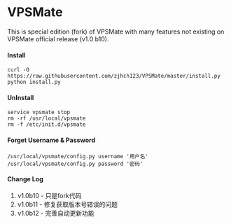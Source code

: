 VPSMate
=========
This is special edition (fork) of VPSMate with many features not existing on VPSMate official release (v1.0 b10).


#### Install
    curl -O https://raw.githubusercontent.com/zjhch123/VPSMate/master/install.py
    python install.py
    

#### UnInstall
    service vpsmate stop
    rm -rf /usr/local/vpsmate
    rm -f /etc/init.d/vpsmate

#### Forget Username & Password
    /usr/local/vpsmate/config.py username '用户名'
    /usr/local/vpsmate/config.py password '密码'

#### Change Log
1. v1.0b10 - 只是fork代码
2. v1.0b11 - 修复获取版本号错误的问题
3. v1.0b12 - 完善自动更新功能